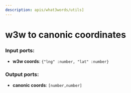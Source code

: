 ```yaml
---
description: apis/what3words/utils]
---
```


# w3w to canonic coordinates

### Input ports:

* __w3w coords__: `{"lng" :number, "lat" :number}`

### Output ports:

* __canonic coords__: `[number,number]`

